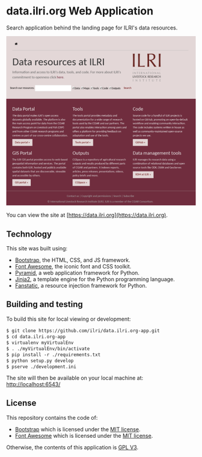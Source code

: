 # data.ilri.org Web Application
Search application behind the landing page for ILRI's data resources.

![dataDotILRIApp screenshot](/screenshot.png?raw=true "Screenshot")

You can view the site at [https://data.ilri.org](https://data.ilri.org).

## Technology
This site was built using:

- [Bootstrap](http://getbootstrap.com/), the HTML, CSS, and JS framework.
- [Font Awesome](http://fortawesome.github.io/Font-Awesome/), the iconic font and CSS toolkit.
- [Pyramid](http://www.pylonsproject.org/), a web application framework for Python.
- [Jinja2](http://jinja.pocoo.org/), a template engine for the Python programming language.
- [Fanstatic](http://www.fanstatic.org/), a resource injection framework for Python.

## Building and testing
To build this site for local viewing or development:

    $ git clone https://github.com/ilri/data.ilri.org-app.git
    $ cd data.ilri.org-app
    $ virtualenv myVirtualEnv
    $ . ./myVirtualEnv/bin/activate
    $ pip install -r ./requirements.txt
    $ python setup.py develop
    $ pserve ./development.ini

The site will then be available on your local machine at: [http://localhost:6543/](http://localhost:6543/)

## License
This repository contains the code of:

- [Bootstrap](http://getbootstrap.com) which is licensed under the [MIT license](https://raw.githubusercontent.com/twbs/bootstrap/master/LICENSE).
- [Font Awesome](http://fortawesome.github.io/Font-Awesome/) which is licensed under the [MIT license](http://opensource.org/licenses/mit-license.html).


Otherwise, the contents of this application is [GPL V3](http://www.gnu.org/copyleft/gpl.html).
